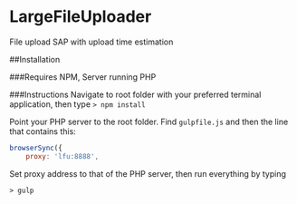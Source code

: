 # LargeFileUploader
File upload SAP with upload time estimation

##Installation

###Requires
NPM, Server running PHP

###Instructions
Navigate to root folder with your preferred terminal application, then type `> npm install`

Point your PHP server to the root folder. Find `gulpfile.js` and then the line that contains this:

```javascript
browserSync({
	proxy: 'lfu:8888',
```

Set proxy address to that of the PHP server, then run everything by typing

`> gulp`